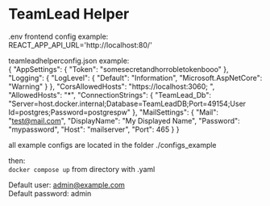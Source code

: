 # TeamLead Helper

.env frontend config example:<br>
REACT_APP_API_URL='http://localhost:80/'

teamleadhelperconfig.json example:<br>
{
  "AppSettings": {
    "Token": "somesecretandhorrobletokenbooo"
  },
  "Logging": {
    "LogLevel": {
      "Default": "Information",
      "Microsoft.AspNetCore": "Warning"
    }
  },
  "CorsAllowedHosts": "https://localhost:3060; ",
  "AllowedHosts": "*",
  "ConnectionStrings": { "TeamLead_Db": "Server=host.docker.internal;Database=TeamLeadDB;Port=49154;User Id=postgres;Password=postgrespw" },
  "MailSettings": {
    "Mail": "test@mail.com",
    "DisplayName": "My Displayed Name",
    "Password": "mypassword",
    "Host": "mailserver",
    "Port": 465
  }
}<br>

all example configs are located in the folder ./configs_example
<br>


then:<br>
`docker compose up` from directory with .yaml<br>

Default user: admin@example.com<br>
Default password: admin<br>
